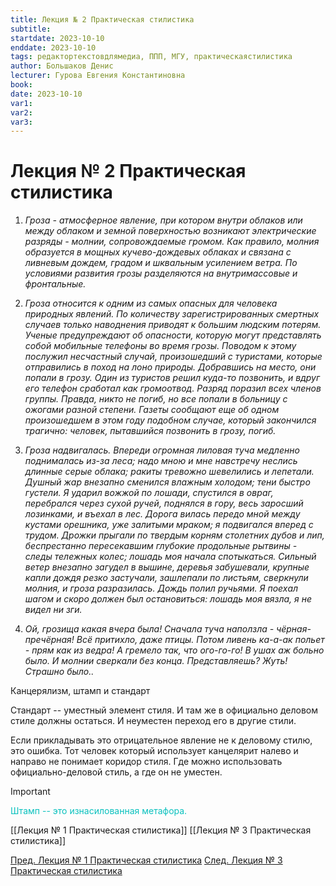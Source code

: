 ```yaml
---
title: Лекция № 2 Практическая стилистика
subtitle:
startdate: 2023-10-10
enddate: 2023-10-10
tags: редактортекстовдлямедиа, ППП, МГУ, практическаястилистика
author: Большаков Денис
lecturer: Гурова Евгения Константиновна
book:
date: 2023-10-10
var1:
var2:
var3:
---
```


# Лекция № 2 Практическая стилистика


1. *Гроза - атмосферное явление, при котором внутри облаков или между облаком и земной поверхностью возникают электрические разряды - молнии, сопровождаемые громом. Как правило, молния образуется в мощных кучево-дождевых облаках и связана с ливневым дождем, градом и шквальным усилением ветра. По условиями развития грозы разделяются на внутримассовые и фронтальные.*

2. *Гроза относится к одним из самых опасных для человека природных явлений. По количеству зарегистрированных смертных случаев только наводнения приводят к большим людским потерям. Ученые предупреждают об опасности, которую могут представлять собой мобильные телефоны во время грозы. Поводом к этому послужил несчастный случай, произошедший с туристами, которые отправились в поход на лоно природы. Добравшись на место, они попали в грозу. Один из туристов решил куда-то позвонить, и вдруг его телефон сработал как громоотвод. Разряд поразил всех членов группы. Правда, никто не погиб, но все попали в больницу с ожогами разной степени. Газеты сообщают еще об одном произошедшем в этом году подобном случае, который закончился трагично: человек, пытавшийся позвонить в грозу, погиб.*

3. *Гроза надвигалась. Впереди огромная лиловая туча медленно поднималась из-за леса; надо мною и мне навстречу неслись длинные серые облака; ракиты тревожно шевелились и лепетали. Душный жар внезапно сменился влажным холодом; тени быстро густели. Я ударил вожжой по лошади, спустился в овраг, перебрался через сухой ручей, поднялся в гору, весь заросший лозинками, и въехал в лес. Дорога вилась передо мной между кустами орешника, уже залитыми мраком; я подвигался вперед с трудом. Дрожки прыгали по твердым корням столетних дубов и лип, беспрестанно пересекавшим глубокие продольные рытвины - следы тележных колес; лошадь моя начала спотыкаться. Сильный ветер внезапно загудел в вышине, деревья забушевали, крупные капли дождя резко застучали, зашлепали по листьям, сверкнули молния, и гроза разразилась. Дождь полил ручьями. Я поехал шагом и скоро должен был остановиться: лошадь моя вязла, я не видел ни зги.*

4. *Ой, грозища какая вчера была! Сначала туча наползла - чёрная-пречёрная! Всё притихло, даже птицы. Потом ливень ка-а-ак польет - прям как из ведра! А гремело так, что ого-го-го! В ушах аж больно было. И молнии сверкали без конца. Представляешь? Жуть! Страшно было..*





Канцерялизм, штамп и стандарт

Стандарт -- уместный элемент стиля. И там же в официально деловом стиле должны остаться. И неуместен переход его в другие стили. 

Если прикладывать это отрицательное явление не к деловому стилю, это ошибка. Тот человек который использует канцелярит налево и направо не понимает коридор стиля. Где можно использовать официально-деловой стиль, а где он не уместен.  


>[!important]
<span style = "color:#09c1be">Штамп -- это изнасилованная метафора.</span> 

[[Лекция № 1 Практическая стилистика]] [[Лекция № 3 Практическая стилистика]]

[Пред. Лекция № 1 Практическая стилистика](https://github.com/denisbolshakoff/MSU/blob/main/Практическая%20стилистика/Лекция%20№%201%20Практическая%20стилистика.md)      [След. Лекция № 3 Практическая стилистика](https://github.com/denisbolshakoff/MSU/blob/main/Практическая%20стилистика/Лекция%20№%203%20Практическая%20стилистика.md)